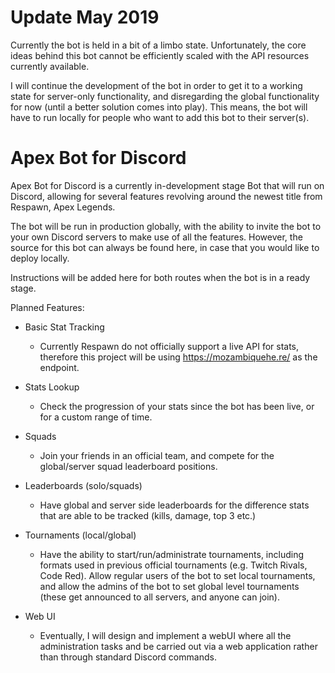 # Update May 2019

Currently the bot is held in a bit of a limbo state. Unfortunately, the core ideas behind this bot cannot be efficiently scaled with the API resources currently available.

I will continue the development of the bot in order to get it to a working state for server-only functionality, and disregarding the global functionality for now (until a better solution comes into play). This means, the bot will have to run locally for people who want to add this bot to their server(s).

# Apex Bot for Discord

Apex Bot for Discord is a currently in-development stage Bot that will run on Discord, allowing for several features revolving around the newest title from Respawn, Apex Legends.

The bot will be run in production globally, with the ability to invite the bot to your own Discord servers to make use of all the features. However, the source for this bot can always be found here, in case that you would like to deploy locally.

Instructions will be added here for both routes when the bot is in a ready stage. 

Planned Features:

- Basic Stat Tracking
  - Currently Respawn do not officially support a live API for stats, therefore this project will be using https://mozambiquehe.re/ as the endpoint.
  
- Stats Lookup
  - Check the progression of your stats since the bot has been live, or for a custom range of time.

- Squads
  - Join your friends in an official team, and compete for the global/server squad leaderboard positions.

- Leaderboards (solo/squads)
  - Have global and server side leaderboards for the difference stats that are able to be tracked (kills, damage, top 3 etc.)

- Tournaments (local/global)
  - Have the ability to start/run/administrate tournaments, including formats used in previous official tournaments (e.g. Twitch Rivals, Code Red). Allow regular users of the bot to set local tournaments, and allow the admins of the bot to set global level tournaments (these get announced to all servers, and anyone can join). 

- Web UI
  - Eventually, I will design and implement a webUI where all the administration tasks and be carried out via a web application rather than through standard Discord commands.
